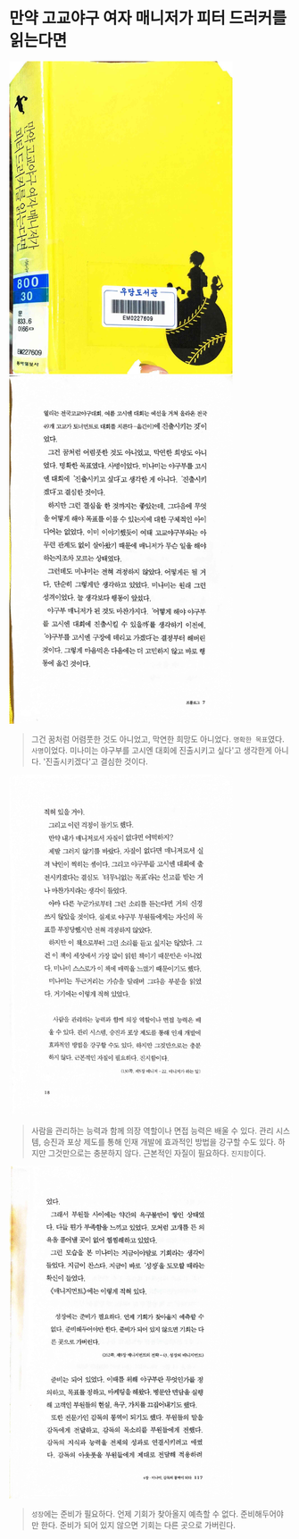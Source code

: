 만약 고교야구 여자 매니저가 피터 드러커를 읽는다면
==================================================
<img src="high_school_baseball_manager_drucker/0.jpg" alt="title" width="400"/>

<img src="high_school_baseball_manager_drucker/1.jpg" width="400"/>

> 그건 꿈처럼 어렴풋한 것도 아니었고, 막연한 희망도 아니었다. `명확한 목표`였다. `사명`이었다. 미나미는 야구부를 고시엔 대회에 진출시키고 싶다'고 생각한게 아니다. '진출시키겠다'고 결심한 것이다.

<img src="high_school_baseball_manager_drucker/2.jpg" width="400"/>

> 사람을 관리하는 능력과 함께 의장 역할이나 면접 능력은 배울 수 있다. 관리 시스템, 승진과 포상 제도를 통해 인재 개발에 효과적인 방법을 강구할 수도 있다. 하지만 그것만으로는 충분하지 않다. 근본적인 자질이 필요하다. `진지함`이다.

<img src="high_school_baseball_manager_drucker/3.jpg" width="400"/>

> `성장`에는 준비가 필요하다. 언제 기회가 찾아올지 예측할 수 없다. 준비해두어야만 한다. 준비가 되어 있지 않으면 기회는 다른 곳으로 가버린다.